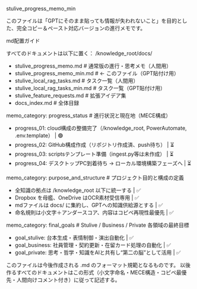stulive_progress_memo_min

このファイルは「GPTにそのまま貼っても情報が失われないこと」を目的とした、完全コピー＆ペースト対応バージョンの進行メモです。

md配置ガイド

すべてのドキュメントは以下に置く： /knowledge_root/docs/

- stulive_progress_memo.md        # 通常版の進行・思考メモ（人間用）
- stulive_progress_memo_min.md    # ← このファイル（GPT貼付け用）
- stulive_local_rag_tasks.md      # タスク一覧（人間用）
- stulive_local_rag_tasks_min.md  # タスク一覧（GPT貼付け用）
- stulive_feature_requests.md     # 拡張アイデア集
- docs_index.md                   # 全体目録

memo_category: progress_status  # 進行状況と現在地（MECE構成）

- progress_01: cloud構成の整備完了（/knowledge_root, PowerAutomate, .env.template） | 🟢
- progress_02: GitHub構成作成（リポジトリ作成済、push待ち）                        | ⏳
- progress_03: scriptsテンプレート準備（ingest.py等は未作成）                        | ⏳
- progress_04: デスクトップPC到着待ち → ローカル環境構築フェーズへ                 | ⏳

memo_category: purpose_and_structure  # プロジェクト目的と構成の定義

- 全知識の拠点は /knowledge_root 以下に統一する                        | ✅
- Dropbox を母艦、OneDrive はOCR素材受信専用                          | ✅
- mdファイルは docs/ に集約し、GPTへの知識供給源とする               | ✅
- 命名規則は小文字＋アンダースコア、内容はコピペ再現性最優先         | ✅

memo_category: final_goals  # Stulive / Business / Private 各領域の最終目標

- goal_stulive: 台本生成・表情制御・演出自動化                        | ✅
- goal_business: 社員管理・契約更新・在留カード処理の自動化            | ✅
- goal_private: 思考・哲学・知識をAIと共有し“第二の脳”として活用       | ✅

このファイルは今後作成される .md のフォーマット規範となるものです。
以後作るすべてのドキュメントはこの形式（小文字命名・MECE構造・コピペ最優先・人間向けコメント付き）に従って記述する。

